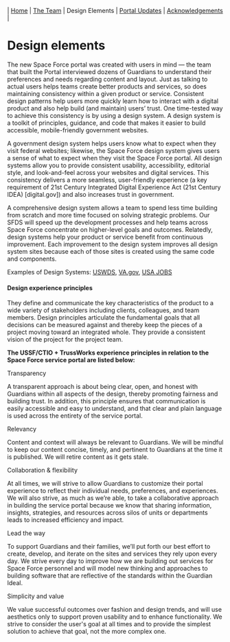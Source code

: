 | [Home](https://ussf-orbit.github.io/ussf-portal) | [The Team](https://ussf-orbit.github.io/ussf-portal/the-team) | Design Elements | [Portal Updates](https://ussf-orbit.github.io/ussf-portal/portal-updates) | [Acknowledgements](https://ussf-orbit.github.io/ussf-portal/acknowledgements) |

# Design elements

The new Space Force portal was created with users in mind — the team that built the Portal interviewed dozens of Guardians to understand their preferences and needs regarding content and layout. Just as talking to actual users helps teams create better products and services, so does maintaining consistency within a given product or service. Consistent design patterns help users more quickly learn how to interact with a digital product and also help build (and maintain) users’ trust. One time-tested way to achieve this consistency is by using a design system. A design system is a toolkit of principles, guidance, and code that makes it easier to build accessible, mobile-friendly government websites.

A government design system helps users know what to expect when they visit federal websites; likewise, the Space Force design system gives users a sense of what to expect when they visit the Space Force portal. All design systems allow you to provide consistent usability, accessibility, editorial style, and look-and-feel across your websites and digital services. This consistency delivers a more seamless, user-friendly experience (a key requirement of 21st Century Integrated Digital Experience Act (21st Century IDEA) [digital.gov]) and also increases trust in government.

A comprehensive design system allows a team to spend less time building from scratch and more time focused on solving strategic problems. Our SFDS will speed up the development processes and help teams across Space Force concentrate on higher-level goals and outcomes. Relatedly, design systems help your product or service benefit from continuous improvement. Each improvement to the design system improves all design system sites because each of those sites is created using the same code and components.

Examples of Design Systems: [USWDS](https://designsystem.digital.gov/), [VA.gov](https://design.va.gov/), [USA JOBS](https://usajobs.github.io/design-system/)

#### Design experience principles

They define and communicate the key characteristics of the product to a wide variety of stakeholders including clients, colleagues, and team members. Design principles articulate the fundamental goals that all decisions can be measured against and thereby keep the pieces of a project moving toward an integrated whole. They provide a consistent vision of the project for the project team.

**The USSF/CTIO + TrussWorks experience principles in relation to the Space Force service portal are listed below:**

Transparency

A transparent approach is about being clear, open, and honest with Guardians within all aspects of the design, thereby promoting fairness and building trust. In addition, this principle ensures that communication is easily accessible and easy to understand, and that clear and plain language is used across the entirety of the service portal.

Relevancy

Content and context will always be relevant to Guardians. We will be mindful to keep our content concise, timely, and pertinent to Guardians at the time it is published. We will retire content as it gets stale.

Collaboration & flexibility

At all times, we will strive to allow Guardians to customize their portal experience to reflect their individual needs, preferences, and experiences. We will also strive, as much as we’re able, to take a collaborative approach in building the service portal because we know that sharing information, insights, strategies, and resources across silos of units or departments leads to increased efficiency and impact.

Lead the way

To support Guardians and their families, we’ll put forth our best effort to create, develop, and iterate on the sites and services they rely upon every day. We strive every day to improve how we are building out services for Space Force personnel and will model new thinking and approaches to building software that are reflective of the standards within the Guardian Ideal.

Simplicity and value

We value successful outcomes over fashion and design trends, and will use aesthetics only to support proven usability and to enhance functionality. We strive to consider the user's goal at all times and to provide the simplest solution to achieve that goal, not the more complex one.
